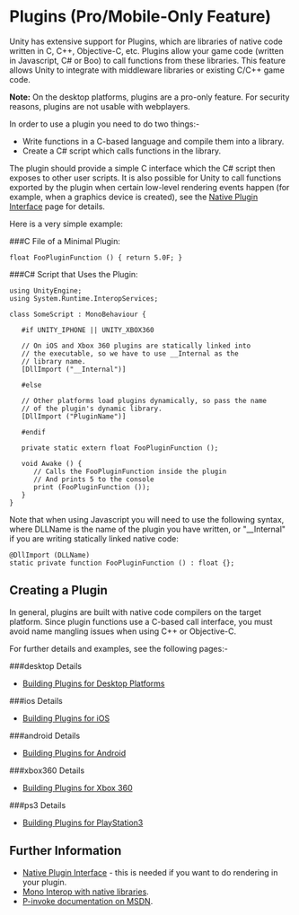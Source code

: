 Plugins (Pro/Mobile-Only Feature)
=================================


Unity has extensive support for <span class=keyword>Plugins</span>, which are libraries of native code written in C, C++, Objective-C, etc.  Plugins allow your game code (written in Javascript, C# or Boo) to call functions from these libraries.  This feature allows Unity to integrate with middleware libraries or existing C/C++ game code.

__Note:__ On the desktop platforms, plugins are a pro-only feature. For security reasons, plugins are not usable with webplayers.

In order to use a plugin you need to do two things:-

* Write functions in a C-based language and compile them into a library.
* Create a C# script which calls functions in the library.

The plugin should provide a simple C interface which the C# script then exposes to other user scripts. It is also possible for Unity to call functions exported by the plugin when certain low-level rendering events happen (for example, when a graphics device is created), see the [Native Plugin Interface](NativePluginInterface.md) page for details.


Here is a very simple example:


###C File of a Minimal Plugin:

````
float FooPluginFunction () { return 5.0F; } 
````

###C# Script that Uses the Plugin:


````
using UnityEngine;
using System.Runtime.InteropServices;

class SomeScript : MonoBehaviour {

   #if UNITY_IPHONE || UNITY_XBOX360
   
   // On iOS and Xbox 360 plugins are statically linked into
   // the executable, so we have to use __Internal as the
   // library name.
   [DllImport ("__Internal")]

   #else

   // Other platforms load plugins dynamically, so pass the name
   // of the plugin's dynamic library.
   [DllImport ("PluginName")]
	
   #endif

   private static extern float FooPluginFunction ();

   void Awake () {
      // Calls the FooPluginFunction inside the plugin
      // And prints 5 to the console
      print (FooPluginFunction ());
   }
} 
````

Note that when using Javascript you will need to use the following syntax, where DLLName is the name of the plugin you have written, or "__Internal" if you are writing statically linked native code:

````
@DllImport (DLLName)
static private function FooPluginFunction () : float {};
````

Creating a Plugin
-----------------


In general, plugins are built with native code compilers on the target platform. Since plugin functions use a C-based call interface, you must avoid name mangling issues when using C++ or Objective-C.

For further details and examples, see the following pages:-


###desktop Details
* [Building Plugins for Desktop Platforms](PluginsForDesktop.md)

###ios Details
* [Building Plugins for iOS](PluginsForIOS.md)

###android Details
* [Building Plugins for Android](PluginsForAndroid.md)

###xbox360 Details
* [Building Plugins for Xbox 360](PluginsForXbox360.md)

###ps3 Details
* [Building Plugins for PlayStation3](ps3-nativeplugins.md)

Further Information
-------------------

* [Native Plugin Interface](NativePluginInterface.md) - this is needed if you want to do rendering in your plugin.
* [Mono Interop with native libraries](http://www.mono-project.com/Interop_with_Native_Libraries.md).
* [P-invoke documentation on MSDN](http://msdn2.microsoft.com/en-us/library/fzhhdwae.aspx.md).
